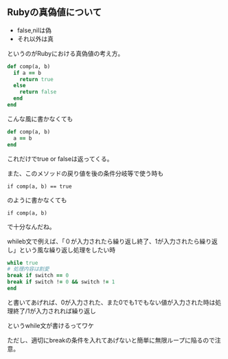 ## Rubyの真偽値について


- false,nilは偽
- それ以外は真

というのがRubyにおける真偽値の考え方。

``` ruby
def comp(a, b)
  if a == b
    return true
  else
    return false
  end
end
```
こんな風に書かなくても
``` ruby
def comp(a, b)
  a == b
end
```
これだけでtrue or falseは返ってくる。

また、このメソッドの戻り値を後の条件分岐等で使う時も

` if comp(a, b) == true `

のように書かなくても

` if comp(a, b) `

で十分なんだね。

whileb文で例えば、「０が入力されたら繰り返し終了、1が入力されたら繰り返し」という風な繰り返し処理をしたい時

``` ruby
while true
# 処理内容は割愛
break if switch == 0
break if switch != 0 && switch != 1
end
```
と書いてあげれば、0が入力された、また0でも1でもない値が入力された時は処理終了/1が入力されれば繰り返し

というwhile文が書けるってワケ

ただし、適切にbreakの条件を入れてあげないと簡単に無限ループに陥るので注意。


